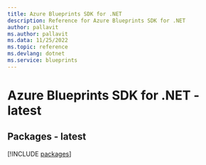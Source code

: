 ```yaml
---
title: Azure Blueprints SDK for .NET
description: Reference for Azure Blueprints SDK for .NET
author: pallavit
ms.author: pallavit
ms.data: 11/25/2022
ms.topic: reference
ms.devlang: dotnet
ms.service: blueprints
---
```

# Azure Blueprints SDK for .NET - latest
## Packages - latest
[!INCLUDE [packages](blueprints-index.md)]